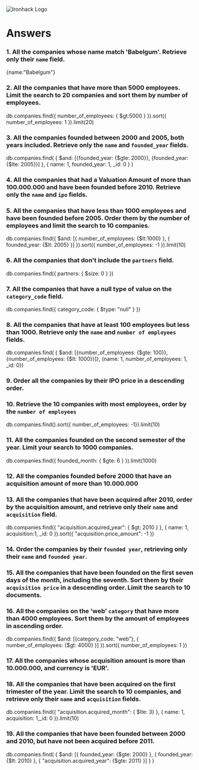 ![Ironhack Logo](https://i.imgur.com/1QgrNNw.png)

# Answers

### 1. All the companies whose name match 'Babelgum'. Retrieve only their `name` field.

{name:"Babelgum"}

### 2. All the companies that have more than 5000 employees. Limit the search to 20 companies and sort them by **number of employees**.

db.companies.find({ number_of_employees: { $gt:5000 } }).sort({ number_of_employees: 1 }).limit(20)
<!--mas de 5000 empleados, de 5000 en adelante, buscar limite de 20 compañias-->

### 3. All the companies founded between 2000 and 2005, both years included. Retrieve only the `name` and `founded_year` fields.

db.companies.find(
  { $and: [{founded_year: {$gte: 2000}}, {founded_year:{$lte: 2005}}] }, 
  { name: 1, founded_year: 1, _id: 0 }
)

### 4. All the companies that had a Valuation Amount of more than 100.000.000 and have been founded before 2010. Retrieve only the `name` and `ipo` fields.

<!-- Your Code Goes Here -->

### 5. All the companies that have less than 1000 employees and have been founded before 2005. Order them by the number of employees and limit the search to 10 companies.

db.companies.find({ $and: [{ number_of_employees: {$lt:1000} }, { founded_year: {$lt: 2005} }] }).sort({ number_of_employees: -1 }).limit(10)

### 6. All the companies that don't include the `partners` field.

db.companies.find({ partners: { $size: 0 } })

### 7. All the companies that have a null type of value on the `category_code` field.

db.companies.find({ category_code: { $type: "null" } })

### 8. All the companies that have at least 100 employees but less than 1000. Retrieve only the `name` and `number of employees` fields.

db.companies.find(
  { $and: [{number_of_employees: {$gte: 100}}, {number_of_employees: {$lt: 1000}}]}, 
  {name: 1, number_of_employees: 1, _id: 0})


### 9. Order all the companies by their IPO price in a descending order.

<!-- Your Code Goes Here -->

### 10. Retrieve the 10 companies with most employees, order by the `number of employees`

db.companies.find().sort({ number_of_employees: -1}).limit(10)

### 11. All the companies founded on the second semester of the year. Limit your search to 1000 companies.

db.companies.find({ founded_month: { $gte: 6 } }).limit(1000)

### 12. All the companies founded before 2000 that have an acquisition amount of more than 10.000.000

<!-- Your Code Goes Here -->

### 13. All the companies that have been acquired after 2010, order by the acquisition amount, and retrieve only their `name` and `acquisition` field.

db.companies.find({ "acquisition.acquired_year": { $gt: 2010 } }, { name: 1, acquisition:1, _id: 0 }).sort({ "acquisition.price_amount": -1 })

### 14. Order the companies by their `founded year`, retrieving only their `name` and `founded year`.

<!-- Your Code Goes Here -->

### 15. All the companies that have been founded on the first seven days of the month, including the seventh. Sort them by their `acquisition price` in a descending order. Limit the search to 10 documents.

<!-- Your Code Goes Here -->

### 16. All the companies on the 'web' `category` that have more than 4000 employees. Sort them by the amount of employees in ascending order.

db.companies.find({ $and: [{category_code: "web"}, { number_of_employees: {$gt: 4000} }] }).sort({ number_of_employees: 1 })

### 17. All the companies whose acquisition amount is more than 10.000.000, and currency is 'EUR'.

<!-- Your Code Goes Here -->

### 18. All the companies that have been acquired on the first trimester of the year. Limit the search to 10 companies, and retrieve only their `name` and `acquisition` fields.

db.companies.find({ "acquisition.acquired_month": { $lte: 3} }, { name: 1, acquisition: 1,_id: 0 }).limit(10) 

### 19. All the companies that have been founded between 2000 and 2010, but have not been acquired before 2011.

db.companies.find( 
  { $and: [{ founded_year: {$gte: 2000} }, { founded_year: {$lt: 2010} }, { "acquisition.acquired_year": {$gte: 2011} }] }
)
